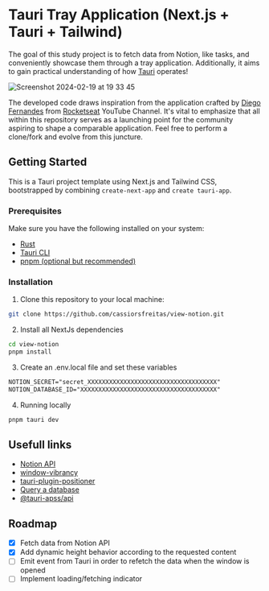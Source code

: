 # Tauri Tray Application (Next.js + Tauri + Tailwind)

The goal of this study project is to fetch data from Notion, like tasks, and conveniently showcase them through a tray application. Additionally, it aims to gain practical understanding of how [Tauri](https://tauri.app/) operates!

![Screenshot 2024-02-19 at 19 33 45](https://github.com/cassiorsfreitas/view-notion/assets/8185819/8ffddac9-5ccd-4fef-9b7c-b4ea7ec5b6bc)

The developed code draws inspiration from the application crafted by [Diego Fernandes](https://github.com/diego3g) from [Rocketseat](https://youtu.be/lhkCa_v1buk?si=dSC1VQKfowLG54xp) YouTube Channel. It's vital to emphasize that all within this repository serves as a launching point for the community aspiring to shape a comparable application. Feel free to perform a clone/fork and evolve from this juncture.

## Getting Started

This is a Tauri project template using Next.js and Tailwind CSS, bootstrapped by combining `create-next-app` and `create tauri-app`.

### Prerequisites

Make sure you have the following installed on your system:

- [Rust](https://www.rust-lang.org/)
- [Tauri CLI](https://tauri.app/v1/api/cli/)
- [pnpm (optional but recommended)](https://pnpm.io/installation)

### Installation

1. Clone this repository to your local machine:

```bash
git clone https://github.com/cassiorsfreitas/view-notion.git
```

2. Install all NextJs dependencies

```bash
cd view-notion
pnpm install
```

3. Create an .env.local file and set these variables

```.md
NOTION_SECRET="secret_XXXXXXXXXXXXXXXXXXXXXXXXXXXXXXXXXXXX"
NOTION_DATABASE_ID="XXXXXXXXXXXXXXXXXXXXXXXXXXXXXXXXXXXXXX"
```

4. Running locally

```bash
pnpm tauri dev
```

## Usefull links

- [Notion API](https://developers.notion.com/reference/retrieve-a-database)
- [window-vibrancy](https://github.com/tauri-apps/window-vibrancy)
- [tauri-plugin-positioner](https://github.com/tauri-apps/tauri-plugin-positioner)
- [Query a database](https://developers.notion.com/reference/post-database-query)
- [@tauri-apss/api](https://tauri.app/v1/api/js/)

## Roadmap

- [x] Fetch data from Notion API
- [x] Add dynamic height behavior according to the requested content
- [ ] Emit event from Tauri in order to refetch the data when the window is opened
- [ ] Implement loading/fetching indicator
